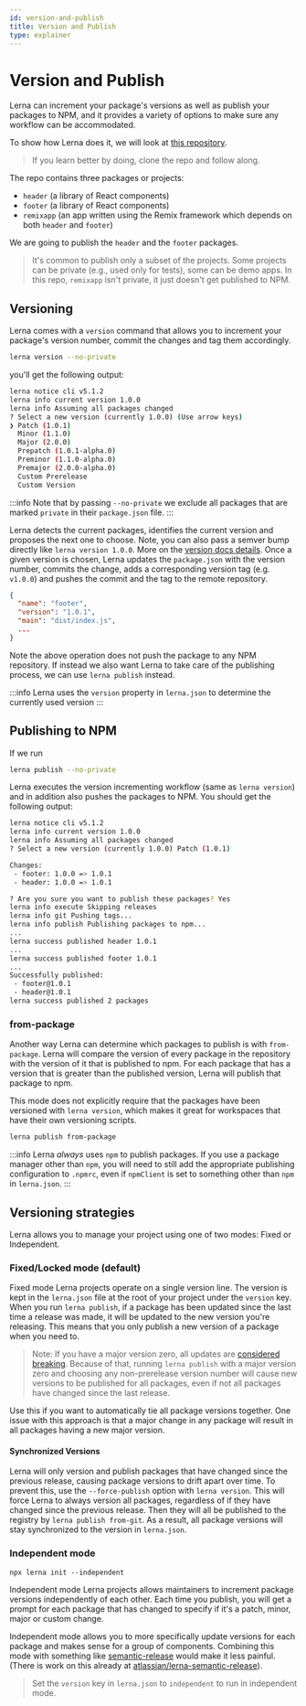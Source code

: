 ```yaml
---
id: version-and-publish
title: Version and Publish
type: explainer
---
```


# Version and Publish

Lerna can increment your package's versions as well as publish your packages to NPM, and it provides a variety of options to make sure any workflow can be accommodated.

To show how Lerna does it, we will look at [this repository](https://github.com/lerna/getting-started-example).

> If you learn better by doing, clone the repo and follow along.

The repo contains three packages or projects:

- `header` (a library of React components)
- `footer` (a library of React components)
- `remixapp` (an app written using the Remix framework which depends on both `header` and `footer`)

We are going to publish the `header` and the `footer` packages.

> It's common to publish only a subset of the projects. Some projects can be private (e.g., used only for tests), some
> can be demo apps. In this repo, `remixapp` isn't private, it just doesn't get published to NPM.

## Versioning

Lerna comes with a `version` command that allows you to increment your package's version number, commit the changes and tag them accordingly.

```bash
lerna version --no-private
```

you'll get the following output:

```bash
lerna notice cli v5.1.2
lerna info current version 1.0.0
lerna info Assuming all packages changed
? Select a new version (currently 1.0.0) (Use arrow keys)
❯ Patch (1.0.1)
  Minor (1.1.0)
  Major (2.0.0)
  Prepatch (1.0.1-alpha.0)
  Preminor (1.1.0-alpha.0)
  Premajor (2.0.0-alpha.0)
  Custom Prerelease
  Custom Version
```

:::info
Note that by passing `--no-private` we exclude all packages that are marked `private` in their `package.json` file.
:::

Lerna detects the current packages, identifies the current version and proposes the next one to choose. Note, you can also pass a semver bump directly like `lerna version 1.0.0`. More on the [version docs details](https://github.com/lerna/lerna/tree/main/libs/commands/version#readme). Once a given version is chosen, Lerna updates the `package.json` with the version number, commits the change, adds a corresponding version tag (e.g. `v1.0.0`) and pushes the commit and the tag to the remote repository.

```json title="packages/footer/package.json"
{
  "name": "footer",
  "version": "1.0.1",
  "main": "dist/index.js",
  ...
}
```

Note the above operation does not push the package to any NPM repository. If instead we also want Lerna to take care of the publishing process, we can use `lerna publish` instead.

:::info
Lerna uses the `version` property in `lerna.json` to determine the currently used version
:::

## Publishing to NPM

If we run

```bash
lerna publish --no-private
```

Lerna executes the version incrementing workflow (same as `lerna version`) and in addition also pushes the packages to NPM. You should get the following output:

```bash title="Terminal Output"
lerna notice cli v5.1.2
lerna info current version 1.0.0
lerna info Assuming all packages changed
? Select a new version (currently 1.0.0) Patch (1.0.1)

Changes:
 - footer: 1.0.0 => 1.0.1
 - header: 1.0.0 => 1.0.1

? Are you sure you want to publish these packages? Yes
lerna info execute Skipping releases
lerna info git Pushing tags...
lerna info publish Publishing packages to npm...
...
lerna success published header 1.0.1
...
lerna success published footer 1.0.1
...
Successfully published:
 - footer@1.0.1
 - header@1.0.1
lerna success published 2 packages
```

### from-package

Another way Lerna can determine which packages to publish is with `from-package`. Lerna will compare the version of every package in the repository with the version of it that is published to npm. For each package that has a version that is greater than the published version, Lerna will publish that package to npm.

This mode does not explicitly require that the packages have been versioned with `lerna version`, which makes it great for workspaces that have their own versioning scripts.

```bash
lerna publish from-package
```

:::info
Lerna _always_ uses `npm` to publish packages. If you use a package manager other than `npm`, you will need to still add the appropriate publishing configuration to `.npmrc`, even if `npmClient` is set to something other than `npm` in `lerna.json`.
:::

## Versioning strategies

Lerna allows you to manage your project using one of two modes: Fixed or Independent.

### Fixed/Locked mode (default)

Fixed mode Lerna projects operate on a single version line. The version is kept in the `lerna.json` file at the root of your project under the `version` key. When you run `lerna publish`, if a package has been updated since the last time a release was made, it will be updated to the new version you're releasing. This means that you only publish a new version of a package when you need to.

> Note: If you have a major version zero, all updates are [considered breaking](https://semver.org/#spec-item-4). Because of that, running `lerna publish` with a major version zero and choosing any non-prerelease version number will cause new versions to be published for all packages, even if not all packages have changed since the last release.

Use this if you want to automatically tie all package versions together. One issue with this approach is that a major change in any package will result in all packages having a new major version.

#### Synchronized Versions

Lerna will only version and publish packages that have changed since the previous release, causing package versions to drift apart over time. To prevent this, use the `--force-publish` option with `lerna version`. This will force Lerna to always version all packages, regardless of if they have changed since the previous release. Then they will all be published to the registry by `lerna publish from-git`. As a result, all package versions will stay synchronized to the version in `lerna.json`.

### Independent mode

`npx lerna init --independent`

Independent mode Lerna projects allows maintainers to increment package versions independently of each other. Each time you publish, you will get a prompt for each package that has changed to specify if it's a patch, minor, major or custom change.

Independent mode allows you to more specifically update versions for each package and makes sense for a group of components. Combining this mode with something like [semantic-release](https://github.com/semantic-release/semantic-release) would make it less painful. (There is work on this already at [atlassian/lerna-semantic-release](https://github.com/atlassian/lerna-semantic-release)).

> Set the `version` key in `lerna.json` to `independent` to run in independent mode.
